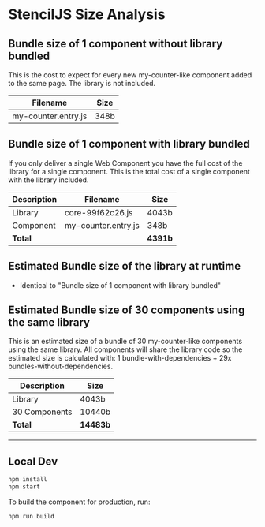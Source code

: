 # StencilJS Size Analysis

## Bundle size of 1 component without library bundled

This is the cost to expect for every new my-counter-like component added to the same page. The library is not included.

| Filename            | Size |
|---------------------|------|
| my-counter.entry.js | 348b |


## Bundle size of 1 component with library bundled

If you only deliver a single Web Component you have the full cost of the library for a single component. This is the total cost of a single component with the library included.

| Description | Filename            | Size  |
|-------------|---------------------|-------|
| Library     | core-99f62c26.js    | 4043b |
| Component   | my-counter.entry.js | 348b  |
| __Total__   |                     | __4391b__ |


## Estimated Bundle size of the library at runtime

* Identical to "Bundle size of 1 component with library bundled"


## Estimated Bundle size of 30 components using the same library

This is an estimated size of a bundle of 30 my-counter-like components using the same library. All components will share the library code so the estimated size is calculated with: 1 bundle-with-dependencies + 29x bundles-without-dependencies.

| Description   | Size   |
|---------------|--------|
| Library       | 4043b  |
| 30 Components | 10440b |
| __Total__     | __14483b__ |

-----------

## Local Dev

```bash
npm install
npm start
```

To build the component for production, run:

```bash
npm run build
```
